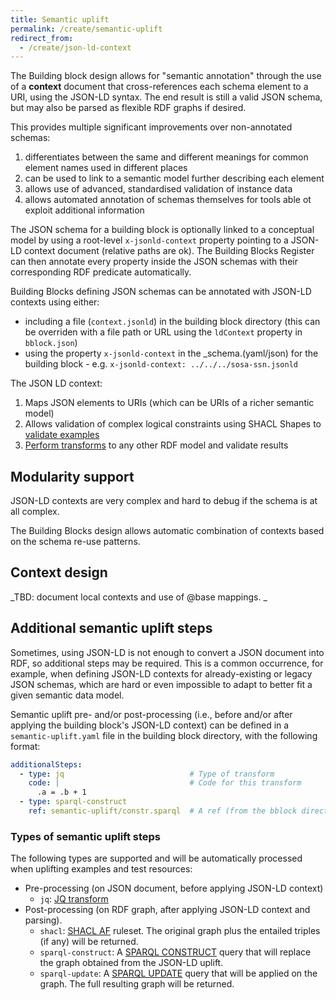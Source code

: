 ```yaml
---
title: Semantic uplift
permalink: /create/semantic-uplift
redirect_from:
  - /create/json-ld-context
---
```


The Building block design allows for "semantic annotation" through the use of a **context** document that
cross-references each schema element to a URI, using the JSON-LD syntax. The end result is still a valid JSON schema,
but may also be parsed as flexible RDF graphs if desired.

This provides multiple significant improvements over non-annotated schemas:

1. differentiates between the same and different meanings for common element names used in different places
2. can be used to link to a semantic model further describing each element
3. allows use of advanced, standardised validation of instance data
4. allows automated annotation of schemas themselves for tools able ot exploit additional information

The JSON schema for a building block is optionally linked to a conceptual model by using a root-level `x-jsonld-context`
property pointing to a JSON-LD context document (relative paths are ok). The Building Blocks Register can
then annotate every property inside the JSON schemas with their corresponding RDF predicate automatically.

Building Blocks defining JSON schemas can be annotated with JSON-LD contexts using either:

- including a file (`context.jsonld`) in the building block directory (this can be overriden with a file path or URL
  using the `ldContext` property in `bblock.json`)
- using the property `x-jsonld-context` in the _schema.(yaml/json) for the building block - e.g.
  `x-jsonld-context: ../../../sosa-ssn.jsonld`

The JSON LD context:

1. Maps JSON elements to URIs (which can be URIs of a richer semantic model)
2. Allows validation of complex logical constraints using SHACL Shapes to [validate examples](validation)
3. [Perform transforms](transforms) to any other RDF model and validate results

## Modularity support

JSON-LD contexts are very complex and hard to debug if the schema is at all complex.

The Building Blocks design allows automatic combination of contexts based on the schema re-use patterns.

## Context design

_TBD: document local contexts and use of @base mappings. _

## Additional semantic uplift steps

Sometimes, using JSON-LD is not enough to convert a JSON document into RDF, so additional steps may be required. This is
a common occurrence, for example, when defining JSON-LD contexts for already-existing or legacy JSON schemas, which are
hard or even impossible to adapt to better fit a given semantic data model.

Semantic uplift pre- and/or post-processing (i.e., before and/or after applying the building block's JSON-LD context)
can be defined in a `semantic-uplift.yaml` file in the building block directory, with the following format:

```yaml
additionalSteps:
  - type: jq                            # Type of transform
    code: |                             # Code for this transform
      .a = .b + 1
  - type: sparql-construct
    ref: semantic-uplift/constr.sparql  # A ref (from the bblock directory) can be used instead
```

### Types of semantic uplift steps

The following types are supported and will be automatically processed when uplifting examples and test resources:

* Pre-processing (on JSON document, before applying JSON-LD context)
  * `jq`: [JQ transform](https://jqlang.github.io/jq/manual/)
* Post-processing (on RDF graph, after applying JSON-LD context and parsing).
  * `shacl`: [SHACL AF](https://www.w3.org/TR/shacl-af/#rules) ruleset. The original graph plus the entailed triples
    (if any) will be returned.
  * `sparql-construct`: A [SPARQL CONSTRUCT](https://www.w3.org/TR/sparql11-query/#construct) query that will
    replace the graph obtained from the JSON-LD uplift.
  * `sparql-update`: A [SPARQL UPDATE](https://www.w3.org/TR/2013/REC-sparql11-update-20130321/) query that will
    be applied on the graph. The full resulting graph will be returned.
